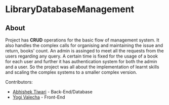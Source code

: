 # LibraryDatabaseManagement



## About

Project has **CRUD** operations for the basic flow of management system.
It also handles the complex calls for organising and maintaining the issue and return, books' count.
An admin is assinged to meet all the requests from the users regarding any query.
A certain time is fixed for the usage of a book for each user and further it has authentication system for both the admin and a user.
So the project was all about the implementation of learnt skills and scaling the complex systems to a smaller complex version. 

Contributors:
- [Abhishek Tiwari](https://github.com/AbhishekTiwari07) - Back-End/Database
- [Yogi Valecha](https://github.com/yogivalecha9898) - Front-End
